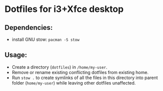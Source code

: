 # Dotfiles for i3+Xfce desktop

## Dependencies:

- install GNU stow: `pacman -S stow`

## Usage:

- Create a directory (`dotfiles`) in `/home/my-user`.
- Remove or rename existing conflicting dotfiles from existing home.
- Run `stow .` to create symlinks of all the files in this directory into parent folder (`home/my-user`) while leaving other dotfiles unaffected. 